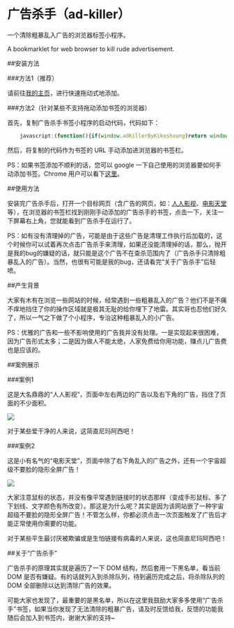 广告杀手（ad-killer）
==================

一个清除粗暴乱入广告的浏览器标签小程序。

A bookmarklet for web browser to kill rude advertisement.

##安装方法

###方法1（推荐）

请前往<a target="_blank" href="http://kikoshoung.me/#ad-killer">我的主页</a>，进行快速拖动式地添加。

###方法2（针对某些不支持拖动添加书签的浏览器）

首先，复制广告杀手书签小程序的启动代码，代码如下：

```javascript
	javascript:(function(){if(window.adKillerByKikoshoung)return window.adKillerByKikoshoung.excu(),void 0;var i=document.createElement("script"),e=document.createElement("div"),o=document.body,d=1,n=d?"https://raw.github.com/kikoshoung/ad-killer/master":"http://localhost";i.src=n+"/minified/ad-killer.min.js",e.id="ad-killer-panel",e.style.cssText="position: fixed; z-index: 9999999999; top: 0; right: 0; padding: 5px 10px; background-color: gold; color: black; font-size: 12px;",e.innerHTML="\u6b63\u5728\u4e3a\u60a8\u52a0\u8f7d\u5e7f\u544a\u6740\u624b...",o.appendChild(i),o.appendChild(e)})();
```
然后，将复制的代码作为书签的 URL 手动添加进浏览器的书签栏。

PS：如果书签添加不顺利的话，您可以 google 一下自己使用的浏览器要如何手动添加书签。Chrome 用户可以看下<a target="_blank" href="http://support.google.com/chrome/bin/answer.py?hl=zh-Hans&answer=95739">这里</a>。




##使用方法

安装完广告杀手后，打开一个目标网页（含广告的网页，如：<a target="_blank" href="http://www.yyets.com">人人影视</a>、<a target="_blank" href="http://www.dytt8.net">电影天堂</a>等），在浏览器的书签栏找到刚刚手动添加的广告杀手的书签，点击一下，关注一下屏幕右上角，您就能看到广告杀手在运行了。

PS：如有没有清理掉的广告，可能是由于这些广告是清理工作执行后加载的，这个时候你可以试着再次点击广告杀手来清理，如果还没能清理掉的话，那么，抛开是我的bug的嫌疑的话，就只能是这个广告不在查杀范围内了（广告杀手只清除粗暴乱入的广告）。当然，也很有可能是我的bug，还请看完“关于广告杀手”后轻喷。

##产生背景

大家有木有在浏览一些网站的时候，经常遇到一些粗暴乱入的广告？他们不是不痛不痒地挡住了你的操作区域就是极其无耻的给你埋下了地雷。其实哥也忍他们好久了，所以一气之下做了个小程序，专治这种粗暴乱入的小广告。

PS：优雅的广告和一些不影响使用的广告我并没有处理。一是实现起来很困难，因为广告形式太多；二是因为做人不能太绝，人家免费给你用功能，赚点儿广告费也是应该的。

##案例展示

###案例1

这是大名鼎鼎的“人人影视”，页面中左右两边的广告以及右下角的广告，挡住了页面的不少面积。

<img src="https://raw.github.com/kikoshoung/ad-killer/master/img/ad-killer-sample.jpg">

对于某些爱干净的人来说，这简直尼玛阿西吧！

###案例2

这是小有名气的“电影天堂”，页面中除了右下角乱入的广告之外，还有一个宇宙超级不要脸的隐形全屏广告！

<img src="https://raw.github.com/kikoshoung/ad-killer/master/img/ad-killer-sample2.jpg">

大家注意鼠标的状态，并没有像平常遇到链接时的状态那样（变成手形鼠标、多了下划线、文字颜色有所改变）。那这是为什么呢？其实是因为该网站嵌了一种宇宙超级不要脸的隐形全屏广告！不管怎么样，你都必须点击一次页面触发了广告后才能正常使用你需要的功能。

对于某些平生最讨厌被欺骗或是生怕链接有病毒的人来说，这也简直尼玛阿西吧！

##关于“广告杀手”

广告杀手的原理其实就是遍历了一下 DOM 结构，然后套用一下黑名单，看当前 DOM 是否有嫌疑。有的话就列入到杀除队列，待到遍历完成之后，将杀除队列的 DOM 全部删除以达到清除广告的效果。

可能大家也发现了，最重要的是黑名单，所以在这里我鼓励大家多多使用“广告杀手”书签，如果当你发现了无法清除的粗暴广告，请及时反馈给我，反馈的功能我随后会加入到书签内，谢谢大家的支持~
